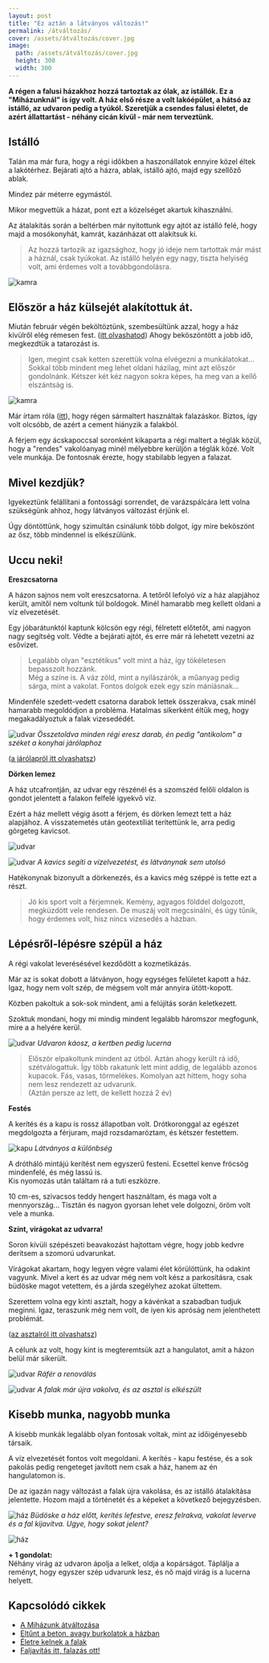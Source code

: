 ```yaml
---
layout: post
title: "Ez aztán a látványos változás!" 
permalink: /átváltozás/
cover: /assets/átváltozás/cover.jpg
image:
  path: /assets/átváltozás/cover.jpg
  height: 300
  width: 300
---
```


**A régen a falusi házakhoz hozzá tartoztak az ólak, az istállók. Ez a  "Miházunknál" is így volt. A ház első része a volt lakóépület, a hátsó az istálló, az udvaron pedig a tyúkól. Szeretjük a csendes falusi életet, de azért állattartást - néhány cicán kívül - már nem terveztünk.** 



## Istálló

Talán ma már fura, hogy a régi időkben a haszonállatok ennyire közel éltek a lakótérhez. Bejárati ajtó a házra, ablak, istálló ajtó, majd egy szellőző ablak. 

Mindez pár méterre egymástól.



Mikor megvettük a házat, pont ezt a közelséget akartuk kihasználni.

Az átalakítás során a beltérben már nyitottunk egy ajtót az istálló felé, hogy majd a mosókonyhát, kamrát, kazánházat ott alakítsuk ki.

> Az hozzá tartozik az igazsághoz, hogy jó ideje nem tartottak már mást a háznál, csak tyúkokat. Az istálló helyén egy nagy, tiszta  helyiség volt, ami érdemes volt a továbbgondolásra.


![kamra](/assets/istállóhelyett/DSCF9939.JPG)

## Először a ház külsejét alakítottuk át.

Miután február végén beköltöztünk, szembesültünk azzal, hogy a ház kívülről elég rémesen fest. 
([itt olvashatod](/2019-04-03/állagmegóvás)) Ahogy beköszöntött a jobb idő, megkezdtük a tatarozást is.

> Igen, megint csak ketten szerettük volna elvégezni a munkálatokat... Sokkal több mindent meg lehet oldani házilag, mint azt először gondolnánk. Kétszer két kéz nagyon sokra képes, ha meg van a kellő elszántság is.


![kamra](/assets/istállóhelyett/DSCF9939.JPG)



Már írtam róla ([itt](/2019-02-18/afalak)), hogy régen sármaltert használtak falazáskor. Biztos, így volt olcsóbb, de azért a cement hiányzik a falakból. 

A férjem egy ácskapoccsal soronként kikaparta a régi maltert a téglák közül, hogy a "rendes" vakolóanyag minél mélyebbre kerüljön a téglák közé.
Volt vele munkája. De fontosnak érezte, hogy stabilabb legyen a falazat.





## Mivel kezdjük?

Igyekeztünk felállítani a fontossági sorrendet, de varázspálcára lett volna szükségünk ahhoz, hogy látványos változást érjünk el.

Úgy döntöttünk, hogy szimultán csinálunk több dolgot, így mire beköszönt az ősz, több mindennel is elkészülünk.





## Uccu neki!


**Ereszcsatorna**


A házon sajnos nem volt ereszcsatorna. A tetőről lefolyó víz a ház alapjához került, amitől nem voltunk túl boldogok. Minél hamarabb meg kellett oldani a víz elvezetését. 

Egy jóbarátunktól kaptunk kölcsön egy régi, félretett előtetőt, ami nagyon nagy segítség volt. Védte a bejárati ajtót, és erre már rá lehetett vezetni az esővizet.

> Legalább olyan "esztétikus" volt mint a ház, így tökéletesen bepasszolt hozzánk.   
Még a színe is. A váz zöld, mint a nyílászárók, a műanyag pedig sárga, mint a vakolat. Fontos dolgok ezek egy szín mániásnak...


Mindenféle szedett-vedett csatorna darabok lettek összerakva, csak minél hamarabb megoldódjon a probléma. Hatalmas sikerként éltük meg, hogy megakadályoztuk a falak vizesedédét. 


![udvar](/assets/külső-falak/DSCF0281.JPG)
_Összetoldva minden régi eresz darab, én pedig "antikolom" a széket a konyhai járólaphoz_

([a járólapról itt olvashatsz](/2019-03-13/burkolatok))







**Dörken lemez**

A ház utcafrontján, az udvar egy részénél és a szomszéd felőli oldalon is gondot jelentett a falakon felfelé igyekvő víz. 

Ezért a ház mellett végig ásott a férjem, és dörken lemezt tett a ház alapjához. A visszatemetés után geotextíliát terítettünk le, arra pedig görgeteg kavicsot. 

![udvar](/assets/külső-falak/DSCF1835.jpg)  


![udvar](/assets/külső-falak/kavics.jpg)
_A kavics segíti a vízelvezetést, és látványnak sem utolsó_



Hatékonynak bizonyult a dörkenezés, és a kavics még széppé is tette ezt a részt.


> Jó kis sport volt a férjemnek. Kemény, agyagos földdel dolgozott, megküzdött vele rendesen. De muszáj volt megcsinálni, és úgy tűnik, hogy érdemes volt, hisz nincs vizesedés a házban.


## Lépésről-lépésre szépül a ház

A régi vakolat leverésésével kezdődött a kozmetikázás.

Már az is sokat dobott a látványon, hogy egységes felületet kapott a ház. Igaz, hogy nem volt szép, de mégsem volt már annyira ütött-kopott. 

Közben pakoltuk a sok-sok mindent, ami a felújítás során keletkezett.

Szoktuk mondani, hogy mi mindig mindent legalább háromszor megfogunk, mire a a helyére kerül. 

![udvar](/assets/külső-falak/IMG_20190326_184017.jpg)
_Udvaron káosz, a kertben pedig lucerna_


> Először elpakoltunk mindent az útból. Aztán ahogy került rá idő, szétválogattuk. Így több rakatunk lett mint addig, de legalább azonos kupacok. Fás, vasas, törmelékes. Komolyan azt hittem, hogy soha nem lesz rendezett az udvarunk.  
(Aztán persze az lett, de kellett hozzá 2 év)


**Festés**

A kerítés és a kapu is rossz állapotban volt. Drótkoronggal az egészet megdolgozta a férjuram, majd rozsdamaróztam, és kétszer festettem. 

![kapu](/assets/külső-falak/DSCF0572.JPG)
_Látványos a különbség_


A drótháló mintájú kerítést nem egyszerű festeni. Ecsettel kenve fröcsög mindenfelé, és még lassú is.  
Kis nyomozás után találtam rá a tuti eszközre.  


10 cm-es, szivacsos teddy hengert használtam, és maga volt a mennyország... Tisztán és nagyon gyorsan lehet vele dolgozni, öröm volt vele a munka. 


**Színt, virágokat az udvarra!**

Soron kívüli szépészeti beavakozást hajtottam végre, hogy jobb kedvre derítsem a szomorú udvarunkat.

Virágokat akartam, hogy legyen végre valami élet körülöttünk, ha odakint vagyunk. Mivel a kert és az udvar még nem volt kész a parkosításra, csak büdöske magot vetettem, és a járda szegélyhez azokat ültettem.

Szerettem volna egy kinti asztalt, hogy a kávénkat a szabadban tudjuk meginni. Igaz, teraszunk még nem volt, de iyen kis apróság nem jelenthetett problémát.

([az asztalról itt olvashatsz](/2019-02-12/varrogepasztal)) 



A célunk az volt, hogy kint is megteremtsük azt a hangulatot, amit a házon belül már sikerült.

![udvar](/assets/külső-falak/DSCF0048.JPG)
_Ráfér a renoválás_

![udvar](/assets/külső-falak/DSCF0835.JPG)
_A falak már újra vakolva, és az asztal is  elkészült_




## Kisebb munka, nagyobb munka

A kisebb munkák legalább olyan fontosak voltak, mint az időigényesebb társaik.

A víz elvezetését fontos volt megoldani. A kerítés - kapu festése, és a sok pakolás pedig rengeteget javított nem csak a ház, hanem az én hangulatomon is. 

De az igazán nagy változást a falak újra vakolása, és az istálló átalakítása jelentette. Hozom majd a történetét és a képeket a következő bejegyzésben.

![ház](/assets/hazvasarlas/blogjav.jpg)
_Büdöske a ház előtt, kerítés lefestve, eresz felrakva, vakolat leverve és a fal kijavítva.
Ugye, hogy sokat jelent?_

![ház](/assets/külső-falak/DSCF0825jav2.jpg)


 
 **+ 1 gondolat:**  
Néhány virág az udvaron ápolja a lelket, oldja a kopárságot. Táplálja a reményt, hogy egyszer szép udvarunk lesz, és nő majd virág is a lucerna helyett.

## Kapcsolódó cikkek



* [A Miházunk átváltozása](/2019-03-20/költözés)
* [Eltűnt a beton, avagy burkolatok a házban](/2019-03-13/burkolatok)
* [Életre kelnek a falak](/2019-03-01/színesfalak)
* [Faljavítás itt, falazás ott!](/2019-02-18/afalak)




 
